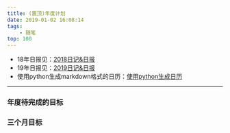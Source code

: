 ```yaml
---
title: (置顶)年度计划
date: 2019-01-02 16:08:14
tags:
    - 随笔
top: 100
---
```


- 18年日报见：[2018日记&日报](https://junzx.github.io/2018/11/29/2018-work-schedule/)
- 19年日报见：[2019日记&日报](https://junzx.github.io/2019/01/02/2019-work-schedule/)
- 使用python生成markdown格式的日历：[使用python生成日历](https://junzx.github.io/2018/12/05/how-to-use-python-to-build-markdown-calc/)

---

### 年度待完成的目标


### 三个月目标